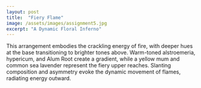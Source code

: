 ```yaml
---
layout: post
title:  "Fiery Flame"
image: /assets/images/assignment5.jpg
excerpt: "A Dynamic Floral Inferno"
---
```


This arrangement embodies the crackling energy of fire, with deeper hues at the base transitioning to brighter tones above. Warm-toned alstroemeria, hypericum, and Alum Root create a gradient, while a yellow mum and common sea lavender represent the fiery upper reaches. Slanting composition and asymmetry evoke the dynamic movement of flames, radiating energy outward.
